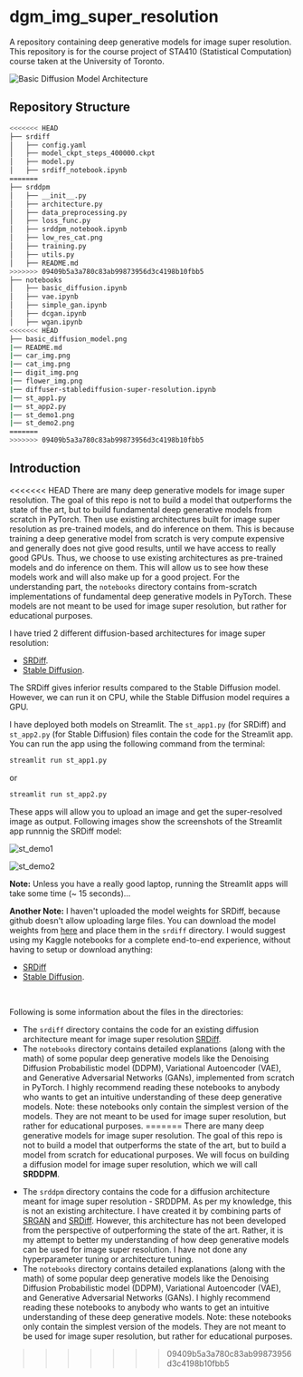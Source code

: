 # **dgm_img_super_resolution**

A repository containing deep generative models for image super resolution. This repository is for the course project of STA410 (Statistical Computation) course taken at the University of Toronto.

![Basic Diffusion Model Architecture](basic_diffusion_model.png "Basic Diffusion Model Architecture")

## **Repository Structure**

```bash
<<<<<<< HEAD
├── srdiff
│   ├── config.yaml
│   ├── model_ckpt_steps_400000.ckpt
│   ├── model.py
│   ├── srdiff_notebook.ipynb
=======
├── srddpm
│   ├── __init__.py
│   ├── architecture.py
│   ├── data_preprocessing.py
│   ├── loss_func.py
│   ├── srddpm_notebook.ipynb
│   ├── low_res_cat.png
│   ├── training.py
│   ├── utils.py
│   ├── README.md
>>>>>>> 09409b5a3a780c83ab99873956d3c4198b10fbb5
├── notebooks
│   ├── basic_diffusion.ipynb
│   ├── vae.ipynb
│   ├── simple_gan.ipynb
│   ├── dcgan.ipynb
│   ├── wgan.ipynb
<<<<<<< HEAD
├── basic_diffusion_model.png
|── README.md
|── car_img.png
|── cat_img.png
|── digit_img.png
|── flower_img.png
|── diffuser-stablediffusion-super-resolution.ipynb
|── st_app1.py
|── st_app2.py
|── st_demo1.png
|── st_demo2.png
=======
>>>>>>> 09409b5a3a780c83ab99873956d3c4198b10fbb5
```


## **Introduction**

<<<<<<< HEAD
There are many deep generative models for image super resolution. The goal of this repo is not to build a model that outperforms the state of the art, but to build fundamental deep generative models from scratch in PyTorch. Then use existing architectures built for image super resolution as pre-trained models, and do inference on them. This is because training a deep generative model from scratch is very compute expensive and generally does not give good results, until we have access to really good GPUs. Thus, we choose to use existing architectures as pre-trained models and do inference on them. This will allow us to see how these models work and will also make up for a good project. For the understanding part, the `notebooks` directory contains from-scratch implementations of fundamental deep generative models in PyTorch. These models are not meant to be used for image super resolution, but rather for educational purposes. 

I have tried 2 different diffusion-based architectures for image super resolution: 
- [SRDiff](https://arxiv.org/abs/2104.14951).
- [Stable Diffusion](https://huggingface.co/docs/diffusers/en/api/pipelines/stable_diffusion/upscale).

The SRDiff gives inferior results compared to the Stable Diffusion model. However, we can run it on CPU, while the Stable Diffusion model requires a GPU. 

I have deployed both models on Streamlit. The `st_app1.py` (for SRDiff) and `st_app2.py` (for Stable Diffusion) files contain the code for the Streamlit app. You can run the app using the following command from the terminal:

```bash
streamlit run st_app1.py
```
or 

```bash
streamlit run st_app2.py
```

These apps will allow you to upload an image and get the super-resolved image as output. Following images show the screenshots of the Streamlit app runnnig the SRDiff model:

![st_demo1](st_demo1.png "st_demo1")

![st_demo2](st_demo2.png "st_demo2")

**Note:** Unless you have a really good laptop, running the Streamlit apps will take some time (~ 15 seconds)...

**Another Note:** I haven't uploaded the model weights for SRDiff, because github doesn't allow uploading large files. You can download the model weights from [here](https://github.com/LeiaLi/SRDiff/releases/tag/v1.0.0) and place them in the `srdiff` directory. I would suggest using my Kaggle notebooks for a complete end-to-end experience, without having to setup or download anything:
- [SRDiff](https://www.kaggle.com/code/aryamanbansal/srdiff)
- [Stable Diffusion](https://www.kaggle.com/code/aryamanbansal/diffuser-stablediffusion-super-resolution). 

<br>

Following is some information about the files in the directories:

- The `srdiff` directory contains the code for an existing diffusion architecture meant for image super resolution [SRDiff](https://arxiv.org/abs/2104.14951). 
- The `notebooks` directory contains detailed explanations (along with the math) of some popular deep generative models like the Denoising Diffusion Probabilistic model (DDPM), Variational Autoencoder (VAE), and Generative Adversarial Networks (GANs), implemented from scratch in PyTorch. I highly recommend reading these notebooks to anybody who wants to get an intuitive understanding of these deep generative models. Note: these notebooks only contain the simplest version of the models. They are not meant to be used for image super resolution, but rather for educational purposes.
=======
There are many deep generative models for image super resolution. The goal of this repo is not to build a model that outperforms the state of the art, but to build a model from scratch for educational purposes. We will focus on building a diffusion model for image super resolution, which we will call **SRDDPM**. 

<!-- - The directories contain modular and jupyter notebook implementations of deep generative models for image super resolution. 
    - The `srdiff` directory contains the code for an existing diffusion architecture meant for image super resolution - [SRDiff](https://arxiv.org/abs/2104.14951).
    - The `srgan` directory contains the code for an existing GAN architecture meant for image super resolution - [SRGAN](https://arxiv.org/abs/1609.04802).
    - The `srddpm` directory contains the code for a diffusion architecture meant for image super resolution - SRDDPM. As per my knowledge, this is not an existing architecture. I have created it by combining parts of SRGAN and SRDiff. However, this architecture has not been developed from the perspective of outperforming the state of the art. Rather, it is my attempt to better my understanding of how deep generative models can be used for image super resolution. I have not done any hyperparameter tuning or architecture tuning.   -->
- The `srddpm` directory contains the code for a diffusion architecture meant for image super resolution - SRDDPM. As per my knowledge, this is not an existing architecture. I have created it by combining parts of [SRGAN](https://arxiv.org/abs/1609.04802) and [SRDiff](https://arxiv.org/abs/2104.14951). However, this architecture has not been developed from the perspective of outperforming the state of the art. Rather, it is my attempt to better my understanding of how deep generative models can be used for image super resolution. I have not done any hyperparameter tuning or architecture tuning.
- The `notebooks` directory contains detailed explanations (along with the math) of some popular deep generative models like the Denoising Diffusion Probabilistic model (DDPM), Variational Autoencoder (VAE), and Generative Adversarial Networks (GANs). I highly recommend reading these notebooks to anybody who wants to get an intuitive understanding of these deep generative models. Note: these notebooks only contain the simplest version of the models. They are not meant to be used for image super resolution, but rather for educational purposes.

<!-- ## **SRDDPM Architecture**

You can run the SRDDPM architecture end-to-end using my [Kaggle notebook](https://www.kaggle.com/code/aryamanbansal/srddpm).

## **Dataset**

To train SRDDPM, I used the [DIV2K](https://data.vision.ee.ethz.ch/cvl/DIV2K/) dataset available on [Kaggle](https://www.kaggle.com/datasets/soumikrakshit/div2k-high-resolution-images). -->
>>>>>>> 09409b5a3a780c83ab99873956d3c4198b10fbb5
